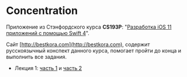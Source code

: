 # Concentration

Приложение из Стэнфордского курса **CS193P**: "[Разработка iOS 11 приложений с помощью Swift 4](https://itunes.apple.com/ru/podcast/developing-ios-11-apps-with-swift/id1315130780?l=en&mt=2)".

Сайт [http://bestkora.com](http://bestkora.com), содержит русскоязычный конспект данного курса, помогает пройти до конца и выполнить все задания. 

-  Лекция 1: [часть 1](https://bestkora.com/IosDeveloper/lektsiya-1-cs193p-fall-2017-vvedenie-v-ios-11-xcode-9-i-swift-4-chast-1/) и [часть 2](https://bestkora.com/IosDeveloper/lektsiya-1-cs193p-fall-2017-vvedenie-v-ios-11-xcode-9-i-swift-4-chast-2/)
